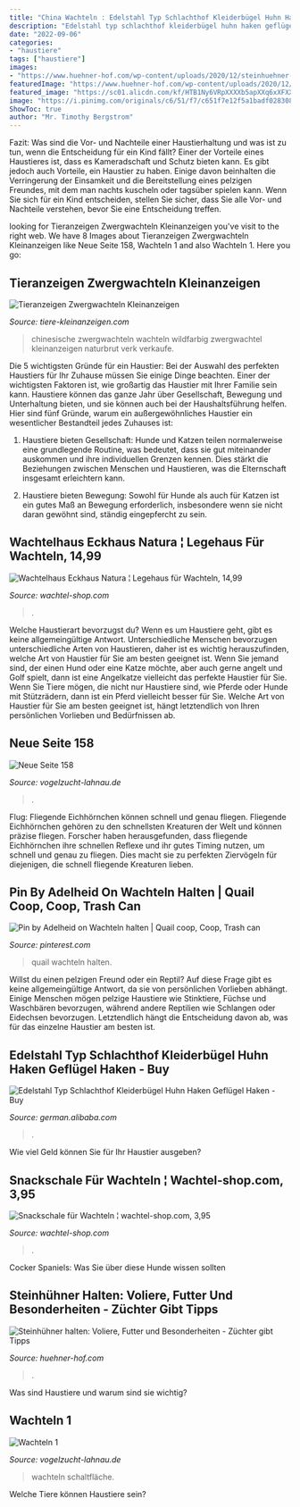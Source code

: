 ```yaml
---
title: "China Wachteln : Edelstahl Typ Schlachthof Kleiderbügel Huhn Haken Geflügel Haken"
description: "Edelstahl typ schlachthof kleiderbügel huhn haken geflügel haken"
date: "2022-09-06"
categories:
- "haustiere"
tags: ["haustiere"]
images:
- "https://www.huehner-hof.com/wp-content/uploads/2020/12/steinhuehner-halten.jpg"
featuredImage: "https://www.huehner-hof.com/wp-content/uploads/2020/12/steinhuehner-halten.jpg"
featured_image: "https://sc01.alicdn.com/kf/HTB1Ny6VRpXXXXb5apXXq6xXFXXXp/200831187/HTB1Ny6VRpXXXXb5apXXq6xXFXXXp.jpg"
image: "https://i.pinimg.com/originals/c6/51/f7/c651f7e12f5a1badf02830866860f55e.jpg"
ShowToc: true
author: "Mr. Timothy Bergstrom"
---
```



Fazit: Was sind die Vor- und Nachteile einer Haustierhaltung und was ist zu tun, wenn die Entscheidung für ein Kind fällt?
Einer der Vorteile eines Haustieres ist, dass es Kameradschaft und Schutz bieten kann. Es gibt jedoch auch Vorteile, ein Haustier zu haben. Einige davon beinhalten die Verringerung der Einsamkeit und die Bereitstellung eines pelzigen Freundes, mit dem man nachts kuscheln oder tagsüber spielen kann. Wenn Sie sich für ein Kind entscheiden, stellen Sie sicher, dass Sie alle Vor- und Nachteile verstehen, bevor Sie eine Entscheidung treffen.

	

		
looking for Tieranzeigen Zwergwachteln Kleinanzeigen you've visit to the right web. We have 8 Images about Tieranzeigen Zwergwachteln Kleinanzeigen like Neue Seite 158, Wachteln 1 and also Wachteln 1. Here you go:
		
    
## Tieranzeigen Zwergwachteln Kleinanzeigen

<img loading=lazy src="http://www.tiere-kleinanzeigen.com/export/20110902164701.jpg" onerror="this.onerror=null;this.src='https://tse1.mm.bing.net/th?id=OIP.vF_ZmiWSmFc-yo3XHEs4hgHaF2&amp;pid=15.1';" alt="Tieranzeigen Zwergwachteln Kleinanzeigen">

_Source: tiere-kleinanzeigen.com_

>chinesische zwergwachteln wachteln wildfarbig zwergwachtel kleinanzeigen naturbrut verk verkaufe. 

	

Die 5 wichtigsten Gründe für ein Haustier:
Bei der Auswahl des perfekten Haustiers für Ihr Zuhause müssen Sie einige Dinge beachten. Einer der wichtigsten Faktoren ist, wie großartig das Haustier mit Ihrer Familie sein kann. Haustiere können das ganze Jahr über Gesellschaft, Bewegung und Unterhaltung bieten, und sie können auch bei der Haushaltsführung helfen. Hier sind fünf Gründe, warum ein außergewöhnliches Haustier ein wesentlicher Bestandteil jedes Zuhauses ist:
1. Haustiere bieten Gesellschaft: Hunde und Katzen teilen normalerweise eine grundlegende Routine, was bedeutet, dass sie gut miteinander auskommen und ihre individuellen Grenzen kennen. Dies stärkt die Beziehungen zwischen Menschen und Haustieren, was die Elternschaft insgesamt erleichtern kann.

2. Haustiere bieten Bewegung: Sowohl für Hunde als auch für Katzen ist ein gutes Maß an Bewegung erforderlich, insbesondere wenn sie nicht daran gewöhnt sind, ständig eingepfercht zu sein.

    
## Wachtelhaus Eckhaus Natura ¦ Legehaus Für Wachteln, 14,99

<img loading=lazy src="https://www.wachtel-shop.com/media/image/product/79/lg/wachtelnest-wachtelhaus-legen-einrichtung_1.jpg" onerror="this.onerror=null;this.src='https://tse1.mm.bing.net/th?id=OIP.t-CXqXYrQziyNL8TqljSEwHaHa&amp;pid=15.1';" alt="Wachtelhaus Eckhaus Natura ¦ Legehaus für Wachteln, 14,99">

_Source: wachtel-shop.com_

>. 

	

Welche Haustierart bevorzugst du?
Wenn es um Haustiere geht, gibt es keine allgemeingültige Antwort. Unterschiedliche Menschen bevorzugen unterschiedliche Arten von Haustieren, daher ist es wichtig herauszufinden, welche Art von Haustier für Sie am besten geeignet ist. Wenn Sie jemand sind, der einen Hund oder eine Katze möchte, aber auch gerne angelt und Golf spielt, dann ist eine Angelkatze vielleicht das perfekte Haustier für Sie. Wenn Sie Tiere mögen, die nicht nur Haustiere sind, wie Pferde oder Hunde mit Stützrädern, dann ist ein Pferd vielleicht besser für Sie. Welche Art von Haustier für Sie am besten geeignet ist, hängt letztendlich von Ihren persönlichen Vorlieben und Bedürfnissen ab.

    
## Neue Seite 158

<img loading=lazy src="http://www.vogelzucht-lahnau.de/seite210.jpg" onerror="this.onerror=null;this.src='https://tse2.mm.bing.net/th?id=OIP.dSKmArCsTUZ301rJWBZBogHaFU&amp;pid=15.1';" alt="Neue Seite 158">

_Source: vogelzucht-lahnau.de_

>. 

	

Flug: Fliegende Eichhörnchen können schnell und genau fliegen.
Fliegende Eichhörnchen gehören zu den schnellsten Kreaturen der Welt und können präzise fliegen. Forscher haben herausgefunden, dass fliegende Eichhörnchen ihre schnellen Reflexe und ihr gutes Timing nutzen, um schnell und genau zu fliegen. Dies macht sie zu perfekten Ziervögeln für diejenigen, die schnell fliegende Kreaturen lieben.

    
## Pin By Adelheid On Wachteln Halten | Quail Coop, Coop, Trash Can

<img loading=lazy src="https://i.pinimg.com/originals/c6/51/f7/c651f7e12f5a1badf02830866860f55e.jpg" onerror="this.onerror=null;this.src='https://tse3.mm.bing.net/th?id=OIP.d-ElG6B9repYfywhrvqiAQHaJ4&amp;pid=15.1';" alt="Pin by Adelheid on Wachteln halten | Quail coop, Coop, Trash can">

_Source: pinterest.com_

>quail wachteln halten. 

	

Willst du einen pelzigen Freund oder ein Reptil?
Auf diese Frage gibt es keine allgemeingültige Antwort, da sie von persönlichen Vorlieben abhängt. Einige Menschen mögen pelzige Haustiere wie Stinktiere, Füchse und Waschbären bevorzugen, während andere Reptilien wie Schlangen oder Eidechsen bevorzugen. Letztendlich hängt die Entscheidung davon ab, was für das einzelne Haustier am besten ist.

    
## Edelstahl Typ Schlachthof Kleiderbügel Huhn Haken Geflügel Haken - Buy

<img loading=lazy src="https://sc01.alicdn.com/kf/HTB1Ny6VRpXXXXb5apXXq6xXFXXXp/200831187/HTB1Ny6VRpXXXXb5apXXq6xXFXXXp.jpg" onerror="this.onerror=null;this.src='https://tse4.mm.bing.net/th?id=OIP.imL7ye4x4bNUegL1EyiXIQHaE8&amp;pid=15.1';" alt="Edelstahl Typ Schlachthof Kleiderbügel Huhn Haken Geflügel Haken - Buy">

_Source: german.alibaba.com_

>. 

	

Wie viel Geld können Sie für Ihr Haustier ausgeben?

    
## Snackschale Für Wachteln ¦ Wachtel-shop.com, 3,95

<img loading=lazy src="https://www.wachtel-shop.com/media/image/product/283/md/snackschale-fuer-wachtelfutter.jpg" onerror="this.onerror=null;this.src='https://tse3.mm.bing.net/th?id=OIP.92kxldGXuUB6ozE1MbxgbgHaHa&amp;pid=15.1';" alt="Snackschale für Wachteln ¦ wachtel-shop.com, 3,95">

_Source: wachtel-shop.com_

>. 

	

Cocker Spaniels: Was Sie über diese Hunde wissen sollten

    
## Steinhühner Halten: Voliere, Futter Und Besonderheiten - Züchter Gibt Tipps

<img loading=lazy src="https://www.huehner-hof.com/wp-content/uploads/2020/12/steinhuehner-halten.jpg" onerror="this.onerror=null;this.src='https://tse2.mm.bing.net/th?id=OIP.zwHWNpCpK0KHcdek3gUGkwHaDt&amp;pid=15.1';" alt="Steinhühner halten: Voliere, Futter und Besonderheiten - Züchter gibt Tipps">

_Source: huehner-hof.com_

>. 

	

Was sind Haustiere und warum sind sie wichtig?

    
## Wachteln 1

<img loading=lazy src="http://www.vogelzucht-lahnau.de/seite11.jpg" onerror="this.onerror=null;this.src='https://tse2.mm.bing.net/th?id=OIP.FudfNK0_CI0b5G7t1qqVjwHaEu&amp;pid=15.1';" alt="Wachteln 1">

_Source: vogelzucht-lahnau.de_

>wachteln schaltfläche. 

	

Welche Tiere können Haustiere sein?

